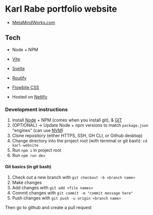 # Karl Rabe portfolio website

- [MetaMindWorks.com](https://metamindworks.com)

## Tech

- Node + NPM
- [Vite](https://vitejs.dev/guide/)
- [Svelte](https://svelte.dev/)
- [Routify](https://www.routify.dev/guide/introduction/structure)
- [Flowbite CSS](https://flowbite-svelte.com/docs/pages/introduction)

- Hosted on [Netlify](https://www.netlify.com/)

### Development instructions

1. Install [Node](https://nodejs.org/en/download) + NPM (comes when you install git), & [GIT](https://git-scm.com/book/en/v2/Getting-Started-Installing-Git)
2. (OPTIONAL) -> Update Node + npm versions to match `package.json` "engines" (can use [NVM](https://github.com/nvm-sh/nvm))
3. Clone repository (either HTTPS, SSH, GH CLI, or Github desktop)
4. Change directory into the project root (with terminal or git bash): `cd karl-website`
5. Run `npm i` in project root
6. Run `npm run dev`

#### Git basics (in git bash)

1. Check out a new branch with `git checkout -b <branch name>`
2. Make changes
3. Add changes with `git add <file names>`
4. Commit changes with `git commit -m "commit message here"`
5. Push changes with `git push -u origin <branch name>`

Then go to github and create a pull request
